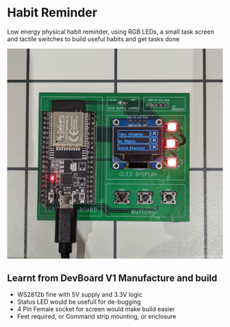 # Habit Reminder
Low energy physical habit reminder, using RGB LEDs, a small task screen and tactile switches to build useful habits and get tasks done

![Image of working DevBoard V1 prototype](/assets/images/Habit_tracker_devboardv1.jpg)

## Learnt from DevBoard V1 Manufacture and build
- WS2812b fine with 5V supply and 3.3V logic
- Status LED would be usefull for de-bugging
- 4 Pin Female socket for screen would make build easier
- Feet required, or Command strip mounting, or enclosure
